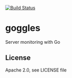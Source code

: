 [![Build Status](https://travis-ci.org/darkhelmet/goggles.png?branch=master)](https://travis-ci.org/darkhelmet/goggles)

# goggles

Server monitoring with Go

## License

Apache 2.0, see LICENSE file
